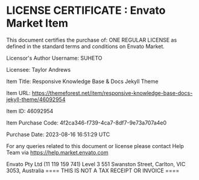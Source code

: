  LICENSE CERTIFICATE : Envato Market Item
==============================================

This document certifies the purchase of:
ONE REGULAR LICENSE
as defined in the standard terms and conditions on Envato Market.

Licensor's Author Username:
SUHETO

Licensee:
Taylor Andrews

Item Title:
Responsive Knowledge Base & Docs Jekyll Theme

Item URL:
https://themeforest.net/item/responsive-knowledge-base-docs-jekyll-theme/46092954

Item ID:
46092954

Item Purchase Code:
4f2ca346-f739-4ca7-8df7-9e73a707a4e0

Purchase Date:
2023-08-16 16:51:29 UTC

For any queries related to this document or license please contact Help Team via https://help.market.envato.com

Envato Pty Ltd (11 119 159 741)
Level 3 551 Swanston Street, Carlton, VIC 3053, Australia
==== THIS IS NOT A TAX RECEIPT OR INVOICE ====

